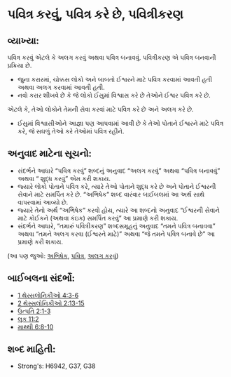 # પવિત્ર કરવું, પવિત્ર કરે છે, પવિત્રીકરણ 

## વ્યાખ્યા: 

પવિત્ર કરવું એટલે કે અલગ કરવું અથવા પવિત્ર બનાવવું.
પવિત્રીકરણ એ પવિત્ર બનવાની પ્રક્રિયા છે.

* જુના કરારમાં, ચોક્કસ લોકો અને બાબતો ઈશ્વરને માટે પવિત્ર કરવામાં આવતી હતી અથવા અલગ કરવામાં આવતી હતી.
* નવો કરાર શીખવે છે કે જે લોકો ઈસુમાં વિશ્વાસ કરે છે તેઓને ઈશ્વર પવિત્ર કરે છે.

એટલે કે, તેઓ લોકોને તેમની સેવા કરવાં માટે પવિત્ર કરે છે અને અલગ કરે છે.

* ઈસુમાં વિશ્વાસીઓને આજ્ઞા પણ આપવામાં આવી છે કે તેઓ પોતાને ઈશ્વરને માટે પવિત્ર કરે, જે સઘળું તેઓ કરે તેઓમાં પવિત્ર રહીને.

## અનુવાદ માટેના સૂચનો: 

* સંદર્ભને આધારે “પવિત્ર કરવું” શબ્દનું અનુવાદ “અલગ કરવું” અથવા “પવિત્ર બનાવવું” અથવા “ શુદ્ધ કરવું” એમ કરી શકાય.
* જ્યારે લોકો પોતાને પવિત્ર કરે, ત્યારે તેઓ પોતાને શુદ્ધ કરે છે અને પોતાને ઈશ્વરની સેવાને માટે સમર્પિત કરે છે. “અભિષેક” શબ્દ વારંવાર બાઈબલમાં આ અર્થ સાથે વાપરવામાં આવ્યો છે.
* જ્યારે તેનો અર્થ “અભિષેક” કરવો હોય, ત્યારે આ શબ્દનો અનુવાદ “ઈશ્વરની સેવાને માટે કોઈકને (અથવા કંઇક) સમર્પિત કરવું” આ પ્રમાણે કરી શકાય.
* સંદર્ભને આધારે, “તમારું પવિત્રીકરણ” શબ્દસમૂહનું અનુવાદ “તમને પવિત્ર બનાવવા” અથવા “તમને અલગ કરવા (ઈશ્વરને માટે)” અથવા “જે તમને પવિત્ર બનાવે છે” આ પ્રમાણે કરી શકાય.

(આ પણ જુઓ: [અભિષેક](../kt/consecrate.md), [પવિત્ર](../kt/holy.md), [અલગ કરવું](../kt/setapart.md))

## બાઈબલના સંદર્ભો: 

* [1 થેસ્સલોનિકીઓ 4:3-6](rc://gu/tn/help/1th/04/03)
* [2 થેસ્સલોનિકીઓ 2:13-15](rc://gu/tn/help/2th/02/13)
* [ઉત્પતિ 2:1-3](rc://gu/tn/help/gen/02/01)
* [લૂક 11:2](rc://gu/tn/help/luk/11/02)
* [માથ્થી 6:8-10](rc://gu/tn/help/mat/06/08)

## શબ્દ માહિતી: 

* Strong's: H6942, G37, G38
